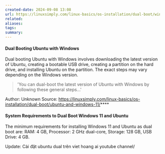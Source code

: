 ```yaml
---
created-date: 2024-09-08 13:08
url: https://linuxsimply.com/linux-basics/os-installation/dual-boot/windows-11-and-ubuntu/
related: 
aliases: 
tags: 
summary:
---
```

#### Dual Booting Ubuntu with Windows

Dual booting Ubuntu with Windows involves downloading the latest version of Ubuntu, creating a bootable USB drive, creating a partition on the hard drive, and installing Ubuntu on the partition. The exact steps may vary depending on the Windows version. 

> 'You can dual-boot the latest version of Ubuntu with Windows by following these general steps...' 

Author: Unknown
Source: https://linuxsimply.com/linux-basics/os-installation/dual-boot/ubuntu-and-windows-11/****
#### System Requirements to Dual Boot Windows 11 and Ubuntu

The minimum requirements for installing Windows 11 and Ubuntu as dual boot are: RAM: 4 GB, Processor: 2 GHz dual-core, Storage: 128 GB, USB Drive: 4 GB.




Update: Cài đặt ubuntu dual trên viet hoang ai youtube channel/